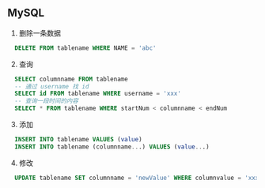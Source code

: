 ## MySQL

1. 删除一条数据
``` sql
  DELETE FROM tablename WHERE NAME = 'abc'
```
2. 查询
``` sql
  SELECT columnname FROM tablename
  -- 通过 username 找 id
  SELECT id FROM tablename WHERE username = 'xxx'
  -- 查询一段时间的内容
  SELECT * FROM tablename WHERE startNum < columnname < endNum
```
3. 添加
``` sql
  INSERT INTO tablename VALUES (value)
  INSERT INTO tablename (columnname...) VALUES (value...)
```
4. 修改
```sql
  UPDATE tablename SET columnname = 'newValue' WHERE columnvalue = 'xxx'
```
